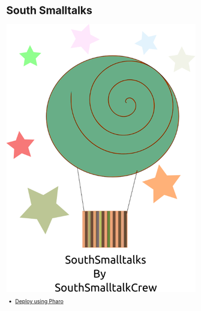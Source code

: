 #  South Smalltalks 
![SouthSmalltalks](https://github.com/despotadesdibujau/southsmalltalks/blob/master/southsmalltalks.png)

- [Deploy using Pharo](https://despotadesdibujau.github.io/southsmalltalks/how-to-deploy-in-pharo)
